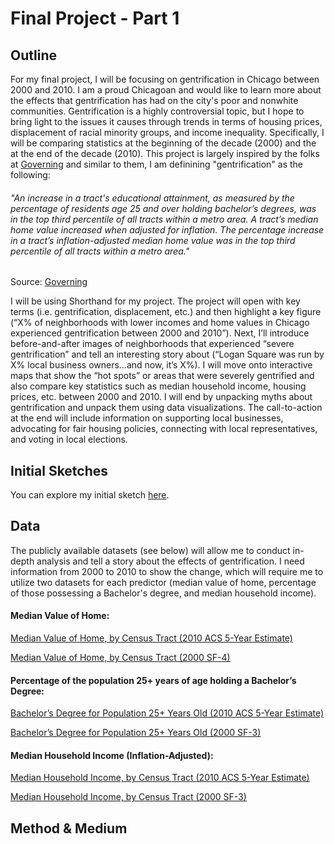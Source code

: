 # Final Project - Part 1

## Outline
For my final project, I will be focusing on gentrification in Chicago between 2000 and 2010. I am a proud Chicagoan and would like to learn more about the effects that gentrification has had on the city's poor and nonwhite communities. Gentrification is a highly controversial topic, but I hope to bring light to the issues it causes through trends in terms of housing prices, displacement of racial minority groups, and income inequality. Specifically, I will be comparing statistics at the beginning of the decade (2000) and the at the end of the decade (2010). This project is largely inspired by the folks at [Governing]( https://www.governing.com/gov-data/chicago-gentrification-maps-demographic-data.html) and similar to them, I am definining "gentrification" as the following:

###### "An increase in a tract's educational attainment, as measured by the percentage of residents age 25 and over        holding bachelor’s degrees, was in the top third percentile of all tracts within a metro area. A tract’s median home      value increased when adjusted for inflation. The percentage increase in a tract’s inflation-adjusted median home value    was in the top third percentile of all tracts within a metro area."
Source: [Governing](https://www.governing.com/gov-data/gentrification-report-methodology.html)

I will be using Shorthand for my project. The project will open with key terms (i.e. gentrification, displacement, etc.) and then highlight a key figure (“X% of neighborhoods with lower incomes and home values in Chicago experienced gentrification between 2000 and 2010”). Next, I’ll introduce before-and-after images of neighborhoods that experienced “severe gentrification” and tell an interesting story about (“Logan Square was run by X% local business owners…and now, it’s X%). I will move onto interactive maps that show the “hot spots” or areas that were severely gentrified and also compare key statistics such as median household income, housing prices, etc. between 2000 and 2010. I will end by unpacking myths about gentrification and unpack them using data visualizations. The call-to-action at the end will include information on supporting local businesses, advocating for fair housing policies, connecting with local representatives, and voting in local elections.

## Initial Sketches
You can explore my initial sketch [here](https://drive.google.com/file/d/1gl4KRSBscs4owJl5wJBBNSPr-Yysc-Qd/view?usp=sharing).

## Data
The publicly available datasets (see below) will allow me to conduct in-depth analysis and tell a story about the effects of gentrification. I need information from 2000 to 2010 to show the change, which will require me to utilize two datasets for each predictor (median value of home, percentage of those possessing a Bachelor's degree, and median household income).

#### Median Value of Home:
[Median Value of Home, by Census Tract (2010 ACS 5-Year Estimate)](https://factfinder.census.gov/faces/tableservices/jsf/pages/productview.xhtml?pid=ACS_10_SF4_B25077&prodType=table)

[Median Value of Home, by Census Tract (2000 SF-4)](https://factfinder.census.gov/faces/tableservices/jsf/pages/productview.xhtml?pid=DEC_00_SF4_HCT066&prodType=table)

#### Percentage of the population 25+ years of age holding a Bachelor’s Degree:
[Bachelor’s Degree for Population 25+ Years Old (2010 ACS 5-Year Estimate)](https://factfinder.census.gov/faces/tableservices/jsf/pages/productview.xhtml?pid=ACS_10_5YR_S1501&prodType=table)

[Bachelor’s Degree for Population 25+ Years Old (2000 SF-3)](https://factfinder.census.gov/faces/tableservices/jsf/pages/productview.xhtml?pid=DEC_00_SF3_QTP20&prodType=table)

#### Median Household Income (Inflation-Adjusted):
[Median Household Income, by Census Tract (2010 ACS 5-Year Estimate)](https://factfinder.census.gov/faces/tableservices/jsf/pages/productview.xhtml?pid=ACS_10_5YR_B19013&prodType=table)

[Median Household Income, by Census Tract (2000 SF-3)](https://factfinder.census.gov/faces/tableservices/jsf/pages/productview.xhtml?pid=DEC_00_SF3_P053&prodType=table)

## Method & Medium
